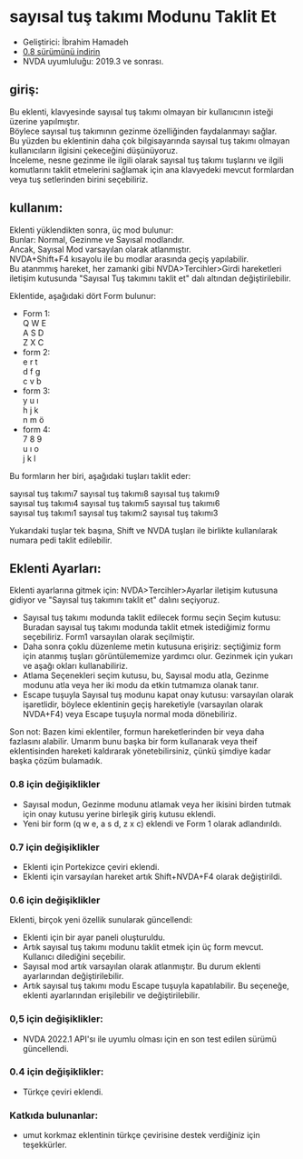# sayısal tuş takımı Modunu Taklit Et #

*	Geliştirici: İbrahim Hamadeh
*	[0.8 sürümünü indirin][1]
*	NVDA uyumluluğu: 2019.3 ve sonrası.

## giriş:

Bu eklenti, klavyesinde sayısal tuş takımı olmayan bir kullanıcının isteği üzerine yapılmıştır.  
Böylece sayısal tuş takımının gezinme özelliğinden faydalanmayı sağlar.  
Bu yüzden bu eklentinin daha çok bilgisayarında sayısal tuş takımı olmayan kullanıcıların ilgisini çekeceğini düşünüyoruz.  
İnceleme, nesne gezinme ile ilgili olarak sayısal tuş takımı tuşlarını ve ilgili komutlarını taklit etmelerini sağlamak için ana klavyedeki mevcut formlardan veya tuş setlerinden birini seçebiliriz.  

## kullanım:

Eklenti yüklendikten sonra, üç mod bulunur:  
Bunlar: Normal, Gezinme ve Sayısal modlarıdır.  
Ancak, Sayısal Mod varsayılan olarak atlanmıştır.  
NVDA+Shift+F4 kısayolu ile bu modlar arasında geçiş yapılabilir.  
Bu atanmmış hareket, her zamanki gibi NVDA>Tercihler>Girdi hareketleri iletişim kutusunda "Sayısal Tuş takımını taklit et" dalı altından değiştirilebilir.  

Eklentide, aşağıdaki dört Form bulunur:

*	Form 1:  
Q W E  
A S D  
Z X C  
*	form 2:  
e r t  
d f g  
c v b  
*	form 3:  
y u ı  
h j k  
n m ö  
*	form 4:  
7 8 9  
u ı o  
j k l

Bu formların her biri, aşağıdaki tuşları taklit eder:

sayısal tuş takımı7 sayısal tuş takımı8 sayısal tuş takımı9  
sayısal tuş takımı4 sayısal tuş takımı5 sayısal tuş takımı6  
sayısal tuş takımı1 sayısal tuş takımı2 sayısal tuş takımı3  

Yukarıdaki tuşlar tek başına, Shift ve NVDA tuşları ile birlikte kullanılarak numara pedi taklit edilebilir.  

## Eklenti Ayarları: ##

Eklenti ayarlarına gitmek için: NVDA>Tercihler>Ayarlar iletişim kutusuna gidiyor ve "Sayısal tuş takımını taklit et" dalını seçiyoruz.  

*	Sayısal tuş takımı modunda taklit  edilecek formu seçin Seçim kutusu: Buradan sayısal tuş takımı modunda taklit etmek istediğimiz formu seçebiliriz. Form1 varsayılan olarak seçilmiştir.
*	Daha sonra çoklu düzenleme metin kutusuna erişiriz: seçtiğimiz form için atanmış tuşları görüntülememize yardımcı olur. Gezinmek için yukarı ve aşağı okları kullanabiliriz.
*	Atlama Seçenekleri seçim kutusu, bu, Sayısal modu atla, Gezinme modunu atla veya her iki modu da etkin tutmamıza olanak tanır.  
*	Escape tuşuyla Sayısal tuş modunu kapat onay kutusu: varsayılan olarak işaretlidir, böylece eklentinin geçiş hareketiyle (varsayılan olarak NVDA+F4) veya Escape tuşuyla normal moda dönebiliriz.

Son not:
Bazen kimi eklentiler, formun hareketlerinden bir veya daha fazlasını alabilir. Umarım bunu başka bir form kullanarak veya theif eklentisinden hareketi kaldırarak yönetebilirsiniz, çünkü şimdiye kadar başka çözüm bulamadık.  

### 0.8 için değişiklikler ###

*	Sayısal modun, Gezinme modunu atlamak veya her ikisini birden tutmak için onay kutusu yerine birleşik giriş kutusu eklendi.
*	Yeni bir form (q w e, a s d, z x c) eklendi ve Form 1 olarak adlandırıldı.

### 0.7 için değişiklikler ###

*	Eklenti için Portekizce çeviri eklendi.
*	Eklenti için varsayılan hareket artık Shift+NVDA+F4 olarak değiştirildi.

### 0.6 için değişiklikler ###
Eklenti, birçok yeni özellik sunularak güncellendi:

*	Eklenti için bir ayar paneli oluşturuldu.
*	Artık sayısal tuş takımı modunu taklit etmek için üç form mevcut. Kullanıcı dilediğini seçebilir.
*	Sayısal mod artık varsayılan olarak atlanmıştır. Bu durum eklenti ayarlarından değiştirilebilir.
*	Artık sayısal tuş takımı modu Escape tuşuyla kapatılabilir. Bu seçeneğe, eklenti ayarlarından erişilebilir ve değiştirilebilir.

### 0,5 için değişiklikler: ###

*	NVDA 2022.1 API'sı ile uyumlu olması için en son test edilen sürümü güncellendi.

### 0.4 için değişiklikler: ###

*	Türkçe çeviri eklendi.

### Katkıda bulunanlar: ###

*	umut korkmaz eklentinin türkçe çevirisine destek verdiğiniz için teşekkürler.

[1]: https://github.com/ibrahim-s/emulateNumpadMode/releases/download/0.8/emulateNumpadMode-0.8.nvda-addon
